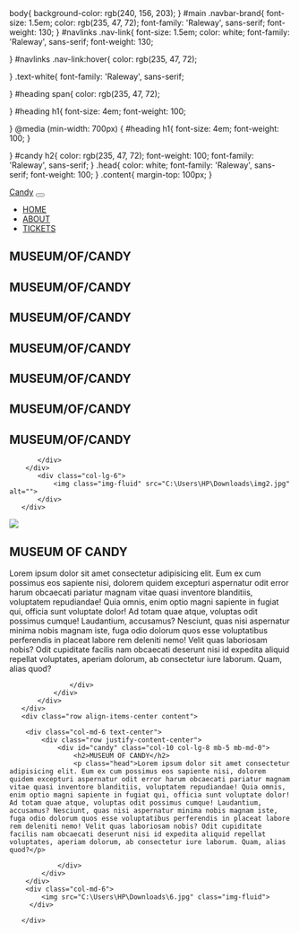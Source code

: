 <!DOCTYPE html>
<html lang="en">
<head>
    <meta charset="UTF-8">
    <meta http-equiv="X-UA-Compatible" content="IE=edge">
    <meta name="viewport" content="width=, initial-scale=1.0">
    <title>MuseumCandy</title>
    <link rel="stylesheet" href="bootstrap-4.5.3-dist/css/bootstrap.min.css">
    <link rel="stylesheet" href="museumcandy.css">
    <link rel="preconnect" href="https://fonts.gstatic.com">
<link href="https://fonts.googleapis.com/css2?family=Raleway:wght@100&display=swap" rel="stylesheet">
    body{
    background-color: rgb(240, 156, 203);
}
#main .navbar-brand{
    font-size: 1.5em;
    color:  rgb(235, 47, 72);
     font-family: 'Raleway', sans-serif;
     font-weight: 130;
}
#navlinks .nav-link{
    font-size: 1.5em;
    color: white;
     font-family: 'Raleway', sans-serif;
     font-weight: 130;

}
#navlinks .nav-link:hover{
    color:  rgb(235, 47, 72);

}
.text-white{
    font-family: 'Raleway', sans-serif;

}
#heading span{
    color: rgb(235, 47, 72);
    
}
#heading h1{
    font-size: 4em;
    font-weight: 100;
    
}
@media (min-width: 700px) {
    #heading h1{
        font-size: 4em;
        font-weight: 100;
    }


}
#candy h2{
    color: rgb(235, 47, 72);
    font-weight: 100;
    font-family: 'Raleway', sans-serif;
}
.head{
    color: white;
    font-family: 'Raleway', sans-serif;
    font-weight: 100;
}
.content{
    margin-top: 100px;
}

</head>
<body>
    <nav id="main" class="navbar navbar-dark navbar-expand-md py-0 fixed-top">
       <a href="#" class="navbar-brand">Candy</a>
       <button class="navbar-toggler" data-toggle="collapse" data-target="#navlinks">
       <span class="navbar-toggler-icon"></span>
    </button>
    <div class="collapse navbar-collapse" id="navlinks">
        <ul class="navbar-nav">
            <li class="nav-items">
                <a href="bootstrap.html" class="nav-link">HOME</a>
            </li>
            <li class="nav-items">
                <a href="#" class="nav-link">ABOUT</a>
            </li>
            <li class="nav-items">
                <a href="#" class="nav-link">TICKETS</a>
            </li>
        </ul>
    </div>
    </nav>
   <section class="container-fluid px-0">
       <div class="row align-items-center">
           <div class="col-lg-6">
           <div id="heading" class="text-white text-center d-none d-lg-block mt-5">
               <h2 class="">MUSEUM<span>/</span>OF<span>/</span>CANDY</h2>
               <h2 class="">MUSEUM<span>/</span>OF<span>/</span>CANDY</h2>
               <h2 class="">MUSEUM<span>/</span>OF<span>/</span>CANDY</h2>
               <h2 class="">MUSEUM<span>/</span>OF<span>/</span>CANDY</h2>
               <h2 class="">MUSEUM<span>/</span>OF<span>/</span>CANDY</h2>
               <h2 class="">MUSEUM<span>/</span>OF<span>/</span>CANDY</h2>
               <h2 class="">MUSEUM<span>/</span>OF<span>/</span>CANDY</h2>
              

           </div>
        </div>
           <div class="col-lg-6">
               <img class="img-fluid" src="C:\Users\HP\Downloads\img2.jpg" alt="">
           </div>
       </div>
   </section>
   <section class="container-fluid px-0">
       <div class="row align-items-center content">
           <div class="col-md-6 order-2 order-md-1">
            <img src="C:\Users\HP\Downloads\5.jpg" class="img-fluid">
           </div>
           <div class="col-md-6 text-center order-1 order-md-2 ">
               <div class="row justify-content-center">
                   <div id="candy" class="col-10 col-lg-8 mb-5 mb-md-0 ">
                       <h2>MUSEUM OF CANDY</h2>
                       <p class="head">Lorem ipsum dolor sit amet consectetur adipisicing elit. Eum ex cum possimus eos sapiente nisi, dolorem quidem excepturi aspernatur odit error harum obcaecati pariatur magnam vitae quasi inventore blanditiis, voluptatem repudiandae! Quia omnis, enim optio magni sapiente in fugiat qui, officia sunt voluptate dolor! Ad totam quae atque, voluptas odit possimus cumque! Laudantium, accusamus? Nesciunt, quas nisi aspernatur minima nobis magnam iste, fuga odio dolorum quos esse voluptatibus perferendis in placeat labore rem deleniti nemo! Velit quas laboriosam nobis? Odit cupiditate facilis nam obcaecati deserunt nisi id expedita aliquid repellat voluptates, aperiam dolorum, ab consectetur iure laborum. Quam, alias quod?</p>
                    
                   </div>
               </div>
           </div>
       </div>
       <div class="row align-items-center content">
        
        <div class="col-md-6 text-center">
            <div class="row justify-content-center">
                <div id="candy" class="col-10 col-lg-8 mb-5 mb-md-0">
                    <h2>MUSEUM OF CANDY</h2>
                    <p class="head">Lorem ipsum dolor sit amet consectetur adipisicing elit. Eum ex cum possimus eos sapiente nisi, dolorem quidem excepturi aspernatur odit error harum obcaecati pariatur magnam vitae quasi inventore blanditiis, voluptatem repudiandae! Quia omnis, enim optio magni sapiente in fugiat qui, officia sunt voluptate dolor! Ad totam quae atque, voluptas odit possimus cumque! Laudantium, accusamus? Nesciunt, quas nisi aspernatur minima nobis magnam iste, fuga odio dolorum quos esse voluptatibus perferendis in placeat labore rem deleniti nemo! Velit quas laboriosam nobis? Odit cupiditate facilis nam obcaecati deserunt nisi id expedita aliquid repellat voluptates, aperiam dolorum, ab consectetur iure laborum. Quam, alias quod?</p>
        
                </div>
            </div>
        </div>
        <div class="col-md-6">
            <img src="C:\Users\HP\Downloads\6.jpg" class="img-fluid">
         </div>
        
       </div>


   </section>
      
   <script src="bootstrap-4.5.3-dist/js/bootstrap.min.js"></script>
    
</body>
</html>

